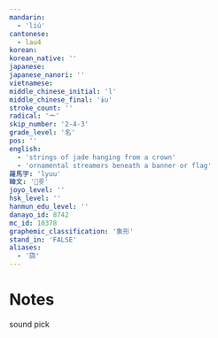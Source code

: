```yaml
---
mandarin:
  - 'liú'
cantonese:
  - lau4
korean:
korean_native: ''
japanese:
japanese_nanori: ''
vietnamese:
middle_chinese_initial: 'l'
middle_chinese_final: 'ɨu'
stroke_count: ''
radical: '亠'
skip_number: '2-4-3'
grade_level: '名'
pos: ''
english:
  - 'strings of jade hanging from a crown'
  - 'ornamental streamers beneath a banner or flag'
羅馬字: 'lyuu'
韓文: '륫'
joyo_level: ''
hsk_level: ''
hanmun_edu_level: ''
danayo_id: 8742
mc_id: 10378
graphemic_classification: '象形'
stand_in: 'FALSE'
aliases:
  - '旒'
---
```


# Notes
sound pick

